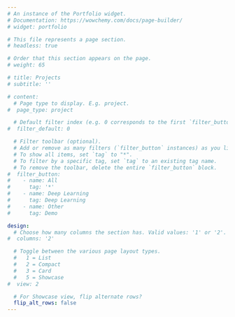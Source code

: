 ```yaml
---
# An instance of the Portfolio widget.
# Documentation: https://wowchemy.com/docs/page-builder/
# widget: portfolio

# This file represents a page section.
# headless: true

# Order that this section appears on the page.
# weight: 65

# title: Projects
# subtitle: ''

# content:
  # Page type to display. E.g. project.
#  page_type: project

  # Default filter index (e.g. 0 corresponds to the first `filter_button` instance below).
#  filter_default: 0

  # Filter toolbar (optional).
  # Add or remove as many filters (`filter_button` instances) as you like.
  # To show all items, set `tag` to "*".
  # To filter by a specific tag, set `tag` to an existing tag name.
  # To remove the toolbar, delete the entire `filter_button` block.
#  filter_button:
#    - name: All
#      tag: '*'
#    - name: Deep Learning
#      tag: Deep Learning
#    - name: Other
#      tag: Demo

design:
  # Choose how many columns the section has. Valid values: '1' or '2'.
#  columns: '2'

  # Toggle between the various page layout types.
  #   1 = List
  #   2 = Compact
  #   3 = Card
  #   5 = Showcase
#  view: 2

  # For Showcase view, flip alternate rows?
  flip_alt_rows: false
---
```

